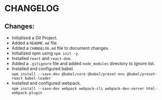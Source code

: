 # CHANGELOG

## Changes:

- Initialised a Git Project.
- Added a `README.md` file.
- Added a `CHANGELOG.md` file to document changes.
- Initialized npm using `npm init -y`.
- Installed `react` and `react-dom`.
- Added a `.gitignore` file and added `node_modules` directory to Ignore list.
- Installed and configured babel.\
  `npm install --save-dev @babel/core @babel/preset-env @babel/preset-react babel-loader`
- Installed and configured webpack.\
  `npm install --save-dev webpack webpack-cli webpack-dev-server html-webpack-plugin`
